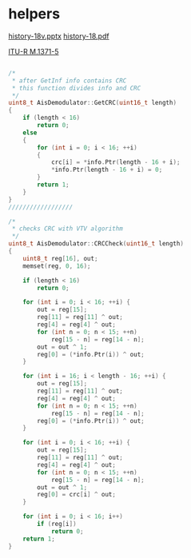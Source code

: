 # helpers

[history-18v.pptx](https://disk.yandex.ru/i/Zou_NPs4mFSXoA)
[history-18.pdf](https://disk.yandex.ru/i/ShnYZ_LmbZh_gw)


[ITU-R M.1371-5](https://www.itu.int/dms_pubrec/itu-r/rec/m/R-REC-M.1371-5-201402-I!!PDF-R.pdf)


```c++

/*
 * after GetInf info contains CRC
 * this function divides info and CRC
 */
uint8_t AisDemodulator::GetCRC(uint16_t length)
{
	if (length < 16)
		return 0;
	else
	{
		for (int i = 0; i < 16; ++i)
		{
			crc[i] = *info.Ptr(length - 16 + i);
			*info.Ptr(length - 16 + i) = 0;
		}
		return 1;
	}
}
//////////////////

/*
 * checks CRC with VTV algorithm
 */
uint8_t AisDemodulator::CRCCheck(uint16_t length)
{
	uint8_t reg[16], out;
	memset(reg, 0, 16);

	if (length < 16)
		return 0;

	for (int i = 0; i < 16; ++i) {
	    out = reg[15];
	    reg[11] = reg[11] ^ out;
	    reg[4] = reg[4] ^ out;
	    for (int n = 0; n < 15; ++n)
	    	reg[15 - n] = reg[14 - n];
	    out = out ^ 1;
	    reg[0] = (*info.Ptr(i)) ^ out;
	}

	for (int i = 16; i < length - 16; ++i) {
	    out = reg[15];
	    reg[11] = reg[11] ^ out;
	    reg[4] = reg[4] ^ out;
	    for (int n = 0; n < 15; ++n)
	    	reg[15 - n] = reg[14 - n];
	    reg[0] = (*info.Ptr(i)) ^ out;
	}

	for (int i = 0; i < 16; ++i) {
	    out = reg[15];
	    reg[11] = reg[11] ^ out;
	    reg[4] = reg[4] ^ out;
	    for (int n = 0; n < 15; ++n)
	    	reg[15 - n] = reg[14 - n];
	    out = out ^ 1;
	    reg[0] = crc[i] ^ out;
	}

	for (int i = 0; i < 16; i++)
	    if (reg[i])
	        return 0;
	return 1;
}


```
